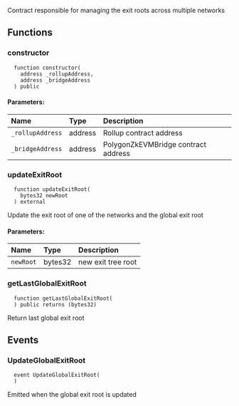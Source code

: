 Contract responsible for managing the exit roots across multiple networks


## Functions
### constructor
```solidity
  function constructor(
    address _rollupAddress,
    address _bridgeAddress
  ) public
```


#### Parameters:
| Name | Type | Description                                                          |
| :--- | :--- | :------------------------------------------------------------------- |
|`_rollupAddress` | address | Rollup contract address
|`_bridgeAddress` | address | PolygonZkEVMBridge contract address

### updateExitRoot
```solidity
  function updateExitRoot(
    bytes32 newRoot
  ) external
```
Update the exit root of one of the networks and the global exit root


#### Parameters:
| Name | Type | Description                                                          |
| :--- | :--- | :------------------------------------------------------------------- |
|`newRoot` | bytes32 | new exit tree root

### getLastGlobalExitRoot
```solidity
  function getLastGlobalExitRoot(
  ) public returns (bytes32)
```
Return last global exit root



## Events
### UpdateGlobalExitRoot
```solidity
  event UpdateGlobalExitRoot(
  )
```

Emitted when the global exit root is updated

